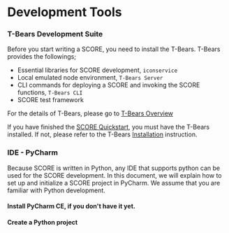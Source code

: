 # Development Tools

### T-Bears Development Suite

Before you start writing a SCORE, you need to install the T-Bears. T-Bears provides the followings;

* Essential libraries for SCORE development, `iconservice`
* Local emulated node environment, `T-Bears Server`
* CLI commands for deploying a SCORE and invoking the SCORE functions, `T-Bears CLI`
* SCORE test framework

For the details of T-Bears, please go to [T-Bears Overview](doc:tbears-overview)

If you have finished the [SCORE Quickstart](doc:score-quickstart), you must have the T-Bears installed. If not, please refer to the T-Bears [Installation](doc:tbears-installation) instruction.

### IDE - PyCharm

Because SCORE is written in Python, any IDE that supports python can be used for the SCORE development. In this document, we will explain how to set up and initialize a SCORE project in PyCharm. We assume that you are familiar with Python development.

#### Install PyCharm CE, if you don't have it yet.

#### Create a Python project

